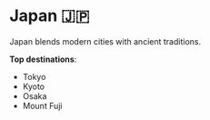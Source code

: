 # Japan 🇯🇵

Japan blends modern cities with ancient traditions.

**Top destinations**:
- Tokyo
- Kyoto
- Osaka
- Mount Fuji
